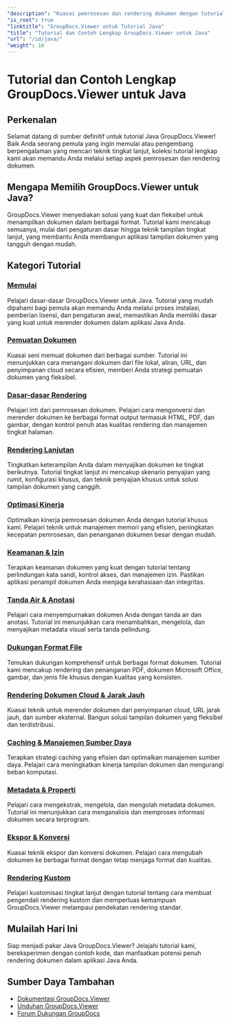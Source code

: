 ```yaml
---
"description": "Kuasai pemrosesan dan rendering dokumen dengan tutorial Java GroupDocs.Viewer langkah demi langkah. Pelajari teknik untuk melihat dokumen secara efisien dalam berbagai format."
"is_root": true
"linktitle": "GroupDocs.Viewer untuk Tutorial Java"
"title": "Tutorial dan Contoh Lengkap GroupDocs.Viewer untuk Java"
"url": "/id/java/"
"weight": 10
---
```


# Tutorial dan Contoh Lengkap GroupDocs.Viewer untuk Java

## Perkenalan
Selamat datang di sumber definitif untuk tutorial Java GroupDocs.Viewer! Baik Anda seorang pemula yang ingin memulai atau pengembang berpengalaman yang mencari teknik tingkat lanjut, koleksi tutorial lengkap kami akan memandu Anda melalui setiap aspek pemrosesan dan rendering dokumen.

## Mengapa Memilih GroupDocs.Viewer untuk Java?
GroupDocs.Viewer menyediakan solusi yang kuat dan fleksibel untuk menampilkan dokumen dalam berbagai format. Tutorial kami mencakup semuanya, mulai dari pengaturan dasar hingga teknik tampilan tingkat lanjut, yang membantu Anda membangun aplikasi tampilan dokumen yang tangguh dengan mudah.

## Kategori Tutorial

### [Memulai](./getting-started/)
Pelajari dasar-dasar GroupDocs.Viewer untuk Java. Tutorial yang mudah dipahami bagi pemula akan memandu Anda melalui proses instalasi, pemberian lisensi, dan pengaturan awal, memastikan Anda memiliki dasar yang kuat untuk merender dokumen dalam aplikasi Java Anda.

### [Pemuatan Dokumen](./document-loading/)
Kuasai seni memuat dokumen dari berbagai sumber. Tutorial ini menunjukkan cara menangani dokumen dari file lokal, aliran, URL, dan penyimpanan cloud secara efisien, memberi Anda strategi pemuatan dokumen yang fleksibel.

### [Dasar-dasar Rendering](./rendering-basics/)
Pelajari inti dari pemrosesan dokumen. Pelajari cara mengonversi dan merender dokumen ke berbagai format output termasuk HTML, PDF, dan gambar, dengan kontrol penuh atas kualitas rendering dan manajemen tingkat halaman.

### [Rendering Lanjutan](./advanced-rendering/)
Tingkatkan keterampilan Anda dalam menyajikan dokumen ke tingkat berikutnya. Tutorial tingkat lanjut ini mencakup skenario penyajian yang rumit, konfigurasi khusus, dan teknik penyajian khusus untuk solusi tampilan dokumen yang canggih.

### [Optimasi Kinerja](./performance-optimization/)
Optimalkan kinerja pemrosesan dokumen Anda dengan tutorial khusus kami. Pelajari teknik untuk manajemen memori yang efisien, peningkatan kecepatan pemrosesan, dan penanganan dokumen besar dengan mudah.

### [Keamanan & Izin](./security-permissions/)
Terapkan keamanan dokumen yang kuat dengan tutorial tentang perlindungan kata sandi, kontrol akses, dan manajemen izin. Pastikan aplikasi penampil dokumen Anda menjaga kerahasiaan dan integritas.

### [Tanda Air & Anotasi](./watermarks-annotations/)
Pelajari cara menyempurnakan dokumen Anda dengan tanda air dan anotasi. Tutorial ini menunjukkan cara menambahkan, mengelola, dan menyajikan metadata visual serta tanda pelindung.

### [Dukungan Format File](./file-formats-support/)
Temukan dukungan komprehensif untuk berbagai format dokumen. Tutorial kami mencakup rendering dan penanganan PDF, dokumen Microsoft Office, gambar, dan jenis file khusus dengan kualitas yang konsisten.

### [Rendering Dokumen Cloud & Jarak Jauh](./cloud-remote-document-rendering/)
Kuasai teknik untuk merender dokumen dari penyimpanan cloud, URL jarak jauh, dan sumber eksternal. Bangun solusi tampilan dokumen yang fleksibel dan terdistribusi.

### [Caching & Manajemen Sumber Daya](./caching-resource-management/)
Terapkan strategi caching yang efisien dan optimalkan manajemen sumber daya. Pelajari cara meningkatkan kinerja tampilan dokumen dan mengurangi beban komputasi.

### [Metadata & Properti](./metadata-properties/)
Pelajari cara mengekstrak, mengelola, dan mengolah metadata dokumen. Tutorial ini menunjukkan cara menganalisis dan memproses informasi dokumen secara terprogram.

### [Ekspor & Konversi](./export-conversion/)
Kuasai teknik ekspor dan konversi dokumen. Pelajari cara mengubah dokumen ke berbagai format dengan tetap menjaga format dan kualitas.

### [Rendering Kustom](./custom-rendering/)
Pelajari kustomisasi tingkat lanjut dengan tutorial tentang cara membuat pengendali rendering kustom dan memperluas kemampuan GroupDocs.Viewer melampaui pendekatan rendering standar.

## Mulailah Hari Ini
Siap menjadi pakar Java GroupDocs.Viewer? Jelajahi tutorial kami, bereksperimen dengan contoh kode, dan manfaatkan potensi penuh rendering dokumen dalam aplikasi Java Anda.

## Sumber Daya Tambahan
- [Dokumentasi GroupDocs.Viewer](https://reference.groupdocs.com/viewer/java/)
- [Unduhan GroupDocs.Viewer](https://downloads.groupdocs.com/viewer/java)
- [Forum Dukungan GroupDocs](https://forum.groupdocs.com/c/viewer/)